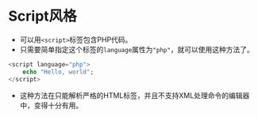 # Script风格
* 可以用``<script>``标签包含PHP代码。
* 只需要简单指定这个标签的``language``属性为``"php"``，就可以使用这种方法了。
```php
<script language="php">
    echo "Hello, world";
</script>
```
* 这种方法在只能解析严格的HTML标签，并且不支持XML处理命令的编辑器中，变得十分有用。
